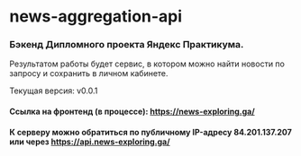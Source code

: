 # news-aggregation-api

### Бэкенд Дипломного проекта Яндекс Практикума.

Результатом работы будет сервис, в котором можно найти новости по запросу и сохранить в личном кабинете.

Текущая версия: v0.0.1

#### Ссылка на фронтенд (в процессе): https://news-exploring.ga/
#### К серверу можно обратиться по публичному IP-адресу 84.201.137.207 или через https://api.news-exploring.ga/

